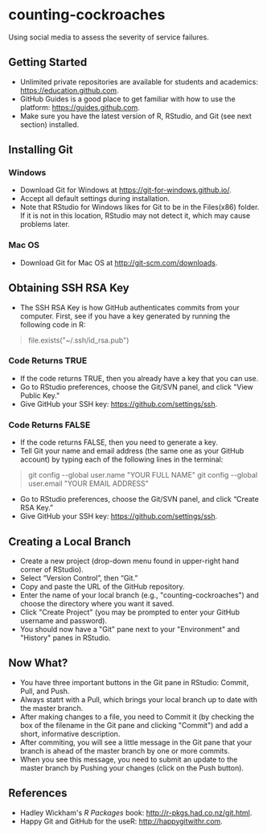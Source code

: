 # counting-cockroaches
Using social media to assess the severity of service failures.

## Getting Started
* Unlimited private repositories are available for students and academics: https://education.github.com.
* GitHub Guides is a good place to get familiar with how to use the platform: https://guides.github.com.
* Make sure you have the latest version of R, RStudio, and Git (see next section) installed.

## Installing Git
### Windows
* Download Git for Windows at https://git-for-windows.github.io/.
* Accept all default settings during installation.
* Note that RStudio for Windows likes for Git to be in the Files(x86) folder. If it is not in this location, RStudio may not detect it, which may cause problems later.

### Mac OS
* Download Git for Mac OS at http://git-scm.com/downloads.

## Obtaining SSH RSA Key
* The SSH RSA Key is how GitHub authenticates commits from your computer. First, see if you have a key generated by running the following code in R:

> file.exists("~/.ssh/id_rsa.pub")

### Code Returns TRUE
* If the code returns TRUE, then you already have a key that you can use.
* Go to RStudio preferences, choose the Git/SVN panel, and click "View Public Key."
* Give GitHub your SSH key: https://github.com/settings/ssh.

### Code Returns FALSE
* If the code returns FALSE, then you need to generate a key.
* Tell Git your name and email address (the same one as your GitHub account) by typing each of the following lines in the terminal:

> git config --global user.name "YOUR FULL NAME"
> git config --global user.email "YOUR EMAIL ADDRESS"

* Go to RStudio preferences, choose the Git/SVN panel, and click “Create RSA Key.”
* Give GitHub your SSH key: https://github.com/settings/ssh.

## Creating a Local Branch
* Create a new project (drop-down menu found in upper-right hand corner of RStudio).
* Select “Version Control”, then “Git.”
* Copy and paste the URL of the GitHub repository.
* Enter the name of your local branch (e.g., "counting-cockroaches") and choose the directory where you want it saved.
* Click "Create Project" (you may be prompted to enter your GitHub username and password).
* You should now have a "Git" pane next to your "Environment" and "History" panes in RStudio.

## Now What?
* You have three important buttons in the Git pane in RStudio: Commit, Pull, and Push.
* Always statrt with a Pull, which brings your local branch up to date with the master branch.
* After making changes to a file, you need to Commit it (by checking the box of the filename in the Git pane and clicking "Commit") and add a short, informative description.
* After commiting, you will see a little message in the Git pane that your branch is ahead of the master branch by one or more commits.
* When you see this message, you need to submit an update to the master branch by Pushing your changes (click on the Push button).

## References
* Hadley Wickham's *R Packages* book: http://r-pkgs.had.co.nz/git.html.
* Happy Git and GitHub for the useR: http://happygitwithr.com.
